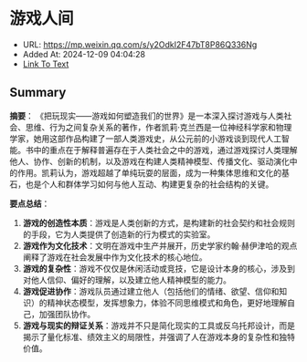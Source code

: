 # 游戏人间
- URL: https://mp.weixin.qq.com/s/y2OdkI2F47bT8P86Q336Ng
- Added At: 2024-12-09 04:04:28
- [Link To Text](2024-12-09-游戏人间_raw.md)

## Summary
**摘要**：
《把玩现实——游戏如何塑造我们的世界》是一本深入探讨游戏与人类社会、思维、行为之间复杂关系的著作，作者凯莉·克兰西是一位神经科学家和物理学家，她用这部作品构建了一部人类游戏史，从公元前的小游戏谈到现代人工智能。书中的重点在于解释普遍存在于人类社会之中的游戏，通过游戏探讨人类理解他人、协作、创新的机制，以及游戏在构建人类精神模型、传播文化、驱动演化中的作用。凯莉认为，游戏超越了单纯玩耍的层面，成为一种集体思维和文化的基石，也是个人和群体学习如何与他人互动、构建更复杂的社会结构的关键。

**要点总结**：
1. **游戏的创造性本质**：游戏是人类创新的方式，是构建新的社会契约和社会规则的手段，它为人类提供了创造新的行为模式的实验室。
2. **游戏作为文化技术**：文明在游戏中生产并展开，历史学家约翰·赫伊津哈的观点阐释了游戏在社会发展中作为文化技术的核心地位。
3. **游戏的复杂性**：游戏不仅仅是休闲活动或竞技，它是设计本身的核心，涉及到对他人信仰、偏好的理解，以及建立他人精神模型的能力。
4. **游戏促进协作**：游戏队员通过建立他人（包括他们的情绪、欲望、信仰和知识）的精神状态模型，发挥想象力，体验不同思维模式和角色，更好地理解自己，加强团队协作。
5. **游戏与现实的辩证关系**：游戏并不只是简化现实的工具或反乌托邦设计，而是揭示了量化标准、绩效主义的局限性，并强调了人在游戏本身的复杂性和独特价值。
